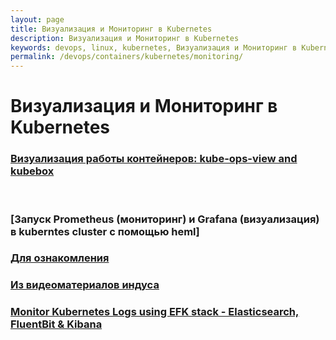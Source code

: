 ```yaml
---
layout: page
title: Визуализация и Мониторинг в Kubernetes
description: Визуализация и Мониторинг в Kubernetes
keywords: devops, linux, kubernetes, Визуализация и Мониторинг в Kubernetes
permalink: /devops/containers/kubernetes/monitoring/
---
```


# Визуализация и Мониторинг в Kubernetes

### [Визуализация работы контейнеров: kube-ops-view and kubebox](/devops/containers/kubernetes/monitoring/kube-ops-view-and-kubebox/)

<br/>

### [Запуск Prometheus (мониторинг) и Grafana (визуализация) в kuberntes cluster с помощью heml]

### [Для ознакомления](/devops/containers/kubernetes/monitoring/prometheus-and-grafana-test-only/)

### [Из видеоматериалов индуса](/devops/containers/kubernetes/monitoring/prometheus-and-grafana/)

### [Monitor Kubernetes Logs using EFK stack - Elasticsearch, FluentBit & Kibana](/devops/containers/kubernetes/monitoring/elastic/)
